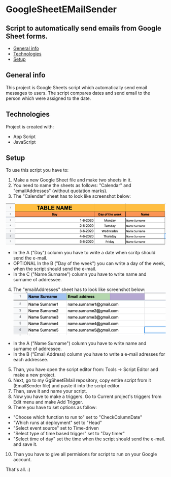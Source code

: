 # GoogleSheetEMailSender 
## Script to automatically send emails from Google Sheet forms.

* [General info](#general-info)
* [Technologies](#technologies)
* [Setup](#setup)

## General info
This project is Google Sheets script which automatically send email messages to users.
The script compares dates and send email to the person which were assigned to the date.
	
## Technologies
Project is created with:
* App Script
* JavaScript
	
## Setup
To use this script you have to:


1. Make a new Google Sheet file and make two sheets in it.
2. You need to name the sheets as follows: "Calendar" and "emailAddresses" (without quotation marks).
3. The "Calendar" sheet has to look like screenshot below:

![Calendar sheet](Images/Calendar.png)
* In the A ("Day") column you have to write a date when scritp should send the e-mail.
* OPTIONAL In the B ("Day of the week") you can write a day of the week, when the script should send the e-mail.
* In the C ("Name Surname") column you have to write name and surname of addressee.

4. The "emailAddresses" sheet has to look like screenshot below:
![emailAdresses sheet](Images/emailAddresses.png)

* In the A ("Name Surname") column you have to write name and surname of addressee.
* In the B ("Email Address) column you have to write a e-mail adresses for each addressee. 



5. Than, you have open the script editor from: Tools -> Script Editor and make a new project.
6. Next, go to my GgSheetEMail repository, copy entire script from it (EmailSender file) and paste it into the script editor.
7. Than, save it and name your script.
8. Now you have to make a triggers. Go to Current project's triggers from Edit menu and make Add Trigger.
9. There you have to set options as follow:
* "Choose which function to run to" set to "CheckColumnDate"
* "Which runs at deployment" set to "Head"
* "Select event source" set to Time-driven
* "Select type of time based trigger" set to "Day timer"
* "Select time of day" set the time when the script should send the e-mail.
and save it.

10. Than you have to give all permisions for script to run on your Google account. 

That's all. :)


